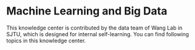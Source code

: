 # Machine Learning and Big Data 
This knowledge center is contributed by the data team of Wang Lab in SJTU, which is designed for internal self-learning.
You can find following topics in this knowledge center.


